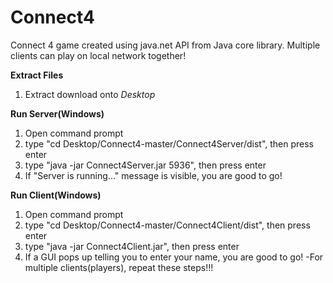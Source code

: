 # Connect4
Connect 4 game created using java.net API from Java core library. Multiple clients can play on local network together!

**Extract Files**
1) Extract download onto _Desktop_

**Run Server(Windows)**
1) Open command prompt
2) type "cd Desktop/Connect4-master/Connect4Server/dist", then press enter
3) type "java -jar Connect4Server.jar 5936", then press enter
4) If "Server is running..." message is visible, you are good to go!

**Run Client(Windows)**
1) Open command prompt
2) type "cd Desktop/Connect4-master/Connect4Client/dist", then press enter
3) type "java -jar Connect4Client.jar", then press enter
4) If a GUI pops up telling you to enter your name, you are good to go!
-For multiple clients(players), repeat these steps!!!

